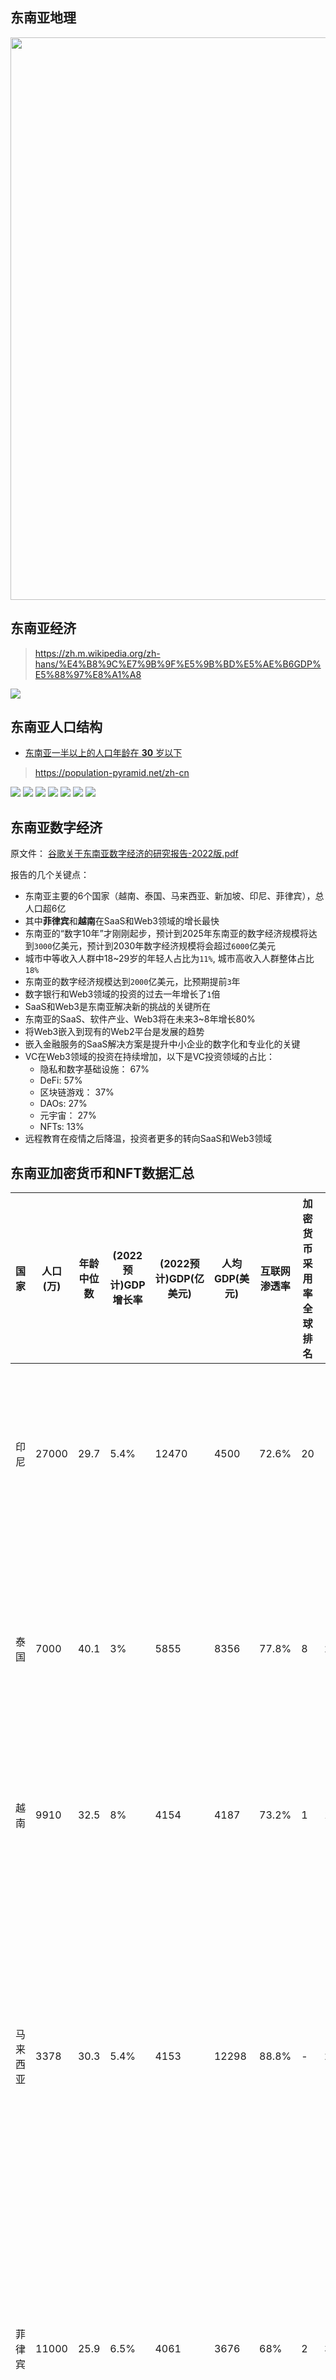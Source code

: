 ## 东南亚地理

<!-- ![](../imgs/southeast-asia.png) -->

<img src=../imgs/southeast-asia.png width=900px>



## 东南亚经济

> https://zh.m.wikipedia.org/zh-hans/%E4%B8%9C%E7%9B%9F%E5%9B%BD%E5%AE%B6GDP%E5%88%97%E8%A1%A8

![](../imgs/dm.png)



## 东南亚人口结构

- [东南亚一半以上的人口年龄在 **30** 岁以下](https://www.imf.org/en/Publications/fandd/issues/2018/09/southeast-asian-youth-on-the-future-overman)


> https://population-pyramid.net/zh-cn

![](../imgs/china-population.png)
![](../imgs/japan-population.png)
![](../imgs/indonisia-population.png)
![](../imgs/philiphines-population.png)
![](../imgs/vietnam-population.png)
![](../imgs/thailand-population.png)
![](../imgs/my-population.png)



## 东南亚数字经济

原文件： [谷歌关于东南亚数字经济的研究报告-2022版.pdf](../files/e_conomy_sea_2022_report_google.pdf)


报告的几个关键点：

- 东南亚主要的6个国家（越南、泰国、马来西亚、新加坡、印尼、菲律宾），总人口超6亿
- 其中**菲律宾**和**越南**在SaaS和Web3领域的增长最快
- 东南亚的“数字10年”才刚刚起步，预计到2025年东南亚的数字经济规模将达到`3000`亿美元，预计到2030年数字经济规模将会超过`6000`亿美元
- 城市中等收入人群中18~29岁的年轻人占比为`11%`, 城市高收入人群整体占比`18%`
- 东南亚的数字经济规模达到`2000`亿美元，比预期提前`3`年
- 数字银行和Web3领域的投资的过去一年增长了`1`倍
- SaaS和Web3是东南亚解决新的挑战的关键所在
- 东南亚的SaaS、软件产业、Web3将在未来3~8年增长80%
- 将Web3嵌入到现有的Web2平台是发展的趋势
- 嵌入金融服务的SaaS解决方案是提升中小企业的数字化和专业化的关键
- VC在Web3领域的投资在持续增加，以下是VC投资领域的占比：
  - 隐私和数字基础设施： 67%
  - DeFi: 57%
  - 区块链游戏： 37%
  - DAOs: 27%
  - 元宇宙： 27%
  - NFTs: 13%
- 远程教育在疫情之后降温，投资者更多的转向SaaS和Web3领域




## 东南亚加密货币和NFT数据汇总

| 国家 | 人口(万) | 年龄中位数 | (2022预计)GDP增长率 |(2022预计)GDP(亿美元) | 人均GDP(美元) |  互联网渗透率 | 加密货币采用率全球排名|  NFT拥有率| 政策|
|-----|------|---------|---------|----|-----|---|----|---|---|
| 印尼 | 27000 | 29.7|5.4%|12470|4500|72.6%|20 |-|禁止用加密货币作为支付工具；对NFT没有明确法律|
| 泰国| 7000 |40.1|3%|5855|8356|77.8%|8 |26.6%|禁止使用加密货币作为支付方式；NFT交易平台满足SEC资质|
| 越南 | 9910 |32.5|8%|4154|4187|73.2%|1 |17.4%|没有明确法律；正在制定监管政策|
| 马来西亚 | 3378|30.3| 5.4%|4153|12298|88.8%| -|23.9%|不明确；加密货币和NFT受法律保护，但不是法定货币，没有明令禁止交易；NFT交易平台需要满足资质|
| 菲律宾 | 11000 |25.9|6.5%|4061|3676|68%| 2|32%|政府明确加密货币用作法定货币;对NFT交易平台没有明确规定|
| 新加坡| 574|42.2|3.5%|3960|69129|92%| -| 6.8%|NFT可被视为财产；对于加密货币和NFT交易平台没有明确规定；|


---

## 杂项

- 越南，超过20%越南人买加密货币
- 菲律宾，国家承认加密货币
- 越南拥抱web3：https://www.f6ex.com/archives/84164.html
- https://meet.bnext.com.tw/articles/view/49354?
  - 東南亞也是全球最年輕、最具活力，最積極擁抱數位應用的地區，人口年齡中位數為30歲
  - 在東南亞近7億人口的大市場中，超過70％的民眾缺乏銀行服務（Underbanked）或無銀行帳號（Unbanked），這樣的條件，為DeFi、加密貨幣投資或資產管理提供了絕佳的發展條件，在提供給大眾的金融服務上，用戶將很輕易跳過傳統銀行直接進入Web3。
  - 在NFT的應用發展上，東南亞也居於領先地位，根據Statista統計，泰國擁有565萬名用戶、越南219萬名、印尼125萬名，分別位居全球第1、5、8名。
- 东南亚web3.0的优势
  - https://accesspath.com/tech/crypto-blockchain/5705430/

- 全球NFT数据： https://www.finder.com/my/nft-statistics

- [东南亚在加密采用率方面领先世界](https://www.coindesk.com/layer2/2022/10/25/chainalysis-report-vietnam-cryptocurrency-adoption/)

- 全球加密采用率排名： https://www.panewslab.com/zh_hk/articledetails/836g9afy.html

